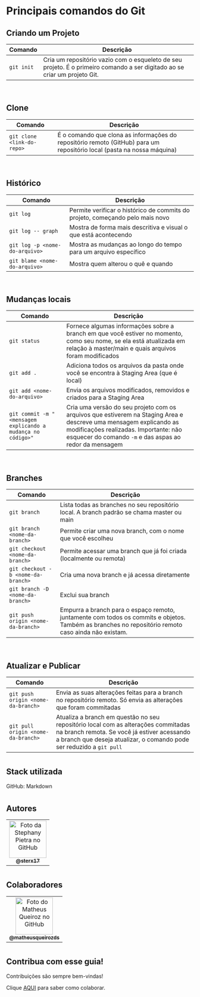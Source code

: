 # Principais comandos do Git

## Criando um Projeto

Comando | Descrição
| - | - |
`git init` | Cria um repositório vazio com o esqueleto de seu projeto. É o primeiro comando a ser digitado ao se criar um projeto Git.

<br>

## Clone

Comando | Descrição 
| - | - |
`git clone <link-do-repo>` | É o comando que clona as informações do repositório remoto (GitHub) para um repositório local (pasta na nossa máquina)

<br>

## Histórico

Comando | Descrição 
| - | - |
`git log` | Permite verificar o histórico de commits do projeto, começando pelo mais novo
`git log -- graph` | Mostra de forma mais descritiva e visual o que está acontecendo
`git log -p <nome-do-arquivo>` | Mostra as mudanças ao longo do tempo para um arquivo específico
`git blame <nome-do-arquivo>` | Mostra quem alterou o quê e quando

<br>

## Mudanças locais

Comando | Descrição 
| - | - |
`git status` | Fornece algumas informações sobre a branch em que você estiver no momento, como seu nome, se ela está atualizada em relação à master/main e quais arquivos foram modificados
`git add .` | Adiciona todos os arquivos da pasta onde você se encontra à Staging Area (que é local)
`git add <nome-do-arquivo>` | Envia os arquivos modificados, removidos e criados para a Staging Area 
`git commit -m "<mensagem explicando a mudança no código>"` | Cria uma versão do seu projeto com os arquivos que estiverem na Staging Area e descreve uma mensagem explicando as modificações realizadas. Importante: não esquecer do comando `-m` e das aspas ao redor da mensagem 

<br>

## Branches

Comando | Descrição 
| - | - |
`git branch` | Lista todas as branches no seu repositório local. A branch padrão se chama master ou main
`git branch <nome-da-branch>` |  Permite criar uma nova branch, com o nome que você escolheu
`git checkout <nome-da-branch>` | Permite acessar uma branch que já foi criada (localmente ou remota)
`git checkout -b <nome-da-branch>` | Cria uma nova branch e já acessa diretamente
`git branch -D <nome-da-branch>` | Exclui sua branch 
`git push origin <nome-da-branch>` | Empurra a branch para o espaço remoto, juntamente com todos os commits e objetos. Também as branches no repositório remoto caso ainda não existam. 

<br>

## Atualizar e Publicar

Comando | Descrição 
| - | - |
`git push origin <nome-da-branch>` | Envia as suas alterações feitas para a branch no repositório remoto. Só envia as alterações que foram commitadas
`git pull origin <nome-da-branch>` |  Atualiza a branch em questão no seu repositório local com as alterações commitadas na branch remota. Se você já estiver acessando a branch que deseja atualizar, o comando pode ser reduzido a `git pull`


#

## Stack utilizada
GitHub: Markdown

#

## Autores

<table>
  <tr>
     <td align="center">
      <a href="https://github.com/sterx17">
        <img src="https://avatars.githubusercontent.com/u/71826255?v=4" width="100px;" alt="Foto da Stephany Pietra no GitHub"/><br>
        <sub>
          <b>@sterx17</b>
        </sub>
      </a>
    </td>
  </tr>
</table>

#

## Colaboradores

<table>
  <tr>
     <td align="center">
      <a href="https://github.com/matheusqueirozds">
        <img src="https://avatars.githubusercontent.com/u/70871620?v=4" width="100px;" alt="Foto do Matheus Queiroz no GitHub"/><br>
        <sub>
          <b>@matheusqueirozds</b>
        </sub>
      </a>
    </td>
  </tr>
</table>

#

## Contribua com esse guia!
Contribuições são sempre bem-vindas!

Clique [AQUI](contribuindo.md) para saber como colaborar.
